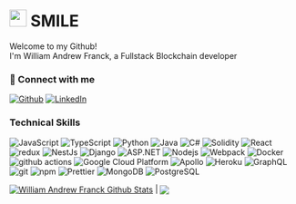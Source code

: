 <h1><img src="https://emojis.slackmojis.com/emojis/images/1531849430/4246/blob-sunglasses.gif?1531849430" width="30"/> SMILE </h1>

<p>Welcome to my Github! </br> I'm William Andrew Franck, a Fullstack Blockchain developer</p>

<h3>🔗 Connect with me</h3>
<p><a href="https://github.com/willfranck" target="_blank"><img alt="Github" src="https://img.shields.io/badge/GitHub-%2312100E.svg?&style=for-the-badge&logo=Github&logoColor=white" /></a> <a href="https://www.linkedin.com/in/william-franck310" target="_blank"><img alt="LinkedIn" src="https://img.shields.io/badge/linkedin-%230077B5.svg?&style=for-the-badge&logo=linkedin&logoColor=white" /></a>
</p>
<h3>Technical Skills</h3>
<p>
  <img alt="JavaScript" src="https://img.shields.io/badge/-JavaScript-0957FF?style=flat-square&logo=javascript&logoColor=white" />
  <img alt="TypeScript" src="https://img.shields.io/badge/-TypeScript-007ACC?style=flat-square&logo=typescript&logoColor=white" />
  <img alt="Python" src="https://img.shields.io/badge/-Python-EFBC9B?style=flat-square&logo=python&logoColor=white" />
  <img alt="Java" src="https://img.shields.io/badge/-Java-4a5f8?style=flat-square&logo=java&logoColor=white" />
  <img alt="C#" src="https://img.shields.io/badge/-CSharp-627254?style=flat-square&logo=csharp&logoColor=white" />
  <img alt="Solidity" src="https://img.shields.io/badge/-Solidity-008DDA?style=flat-square&logo=solidity&logoColor=white" />
  <img alt="React" src="https://img.shields.io/badge/-React-45b8d8?style=flat-square&logo=react&logoColor=white" />
  <img alt="redux" src="https://img.shields.io/badge/-Redux-007F73?style=flat-square&logo=redux&logoColor=white" />  
  <img alt="NestJs" src="https://img.shields.io/badge/-NestJs-FF204E?style=flat-square&logo=nestjs&logoColor=white" />  
  <img alt="Django" src="https://img.shields.io/badge/-Django-401F71?style=flat-square&logo=django&logoColor=white" />  
  <img alt="ASP.NET" src="https://img.shields.io/badge/-ASP.NET-ea2845?style=flat-square&logo=dotnet&logoColor=white" />  
  <img alt="Nodejs" src="https://img.shields.io/badge/-Nodejs-43853d?style=flat-square&logo=Node.js&logoColor=white" />
  <img alt="Webpack" src="https://img.shields.io/badge/-Webpack-8DD6F9?style=flat-square&logo=webpack&logoColor=white" /> 
  <img alt="Docker" src="https://img.shields.io/badge/-Docker-46a2f1?style=flat-square&logo=docker&logoColor=white" />
  <img alt="github actions" src="https://img.shields.io/badge/-Github_Actions-2088FF?style=flat-square&logo=github-actions&logoColor=white" />
  <img alt="Google Cloud Platform" src="https://img.shields.io/badge/-Google_Cloud_Platform-1a73e8?style=flat-square&logo=google-cloud&logoColor=white" />
  <img alt="Apollo" src="https://img.shields.io/badge/-Apollo%20GraphQL-311C87?style=flat-square&logo=apollo-graphql&logoColor=white" />
  <img alt="Heroku" src="https://img.shields.io/badge/-Heroku-430098?style=flat-square&logo=heroku&logoColor=white" />
  <img alt="GraphQL" src="https://img.shields.io/badge/-GraphQL-E10098?style=flat-square&logo=graphql&logoColor=white" />
  <img alt="git" src="https://img.shields.io/badge/-Git-F05032?style=flat-square&logo=git&logoColor=white" />
  <img alt="npm" src="https://img.shields.io/badge/-NPM-CB3837?style=flat-square&logo=npm&logoColor=white" />
  <img alt="Prettier" src="https://img.shields.io/badge/-Prettier-F7B93E?style=flat-square&logo=prettier&logoColor=white" />
  <img alt="MongoDB" src="https://img.shields.io/badge/-MongoDB-13aa52?style=flat-square&logo=mongodb&logoColor=white" />
  <img alt="PostgreSQL" src="https://img.shields.io/badge/-PostgreSQL-13aa52?style=flat-square&logo=PostgreSQL&logoColor=white" />
</p>
<a href="https://github.com/willfranck/github-readme-stats"><img align="center" src="https://github-readme-stats.vercel.app/api?username=willfranck&show_icons=true&include_all_commits=true&theme=buefy&hide_border=true" alt="William Andrew Franck Github Stats" /></a> | <a href="https://github.com/willfranck/github-readme-stats"><img align="center" src="https://github-readme-stats.vercel.app/api/top-langs/?username=willfranck&layout=compact&theme=buefy&hide_border=true" /></a>